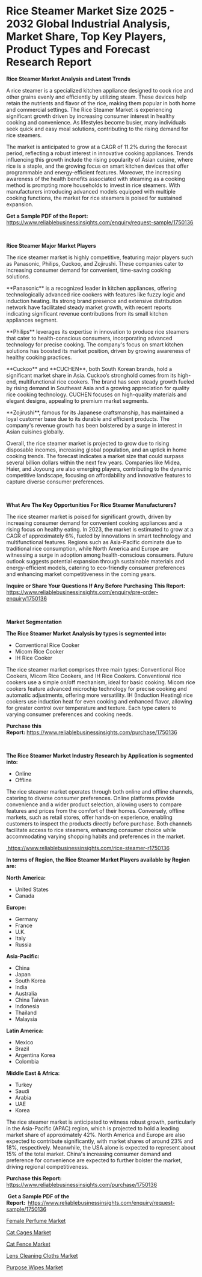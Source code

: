<p><h1>Rice Steamer Market Size 2025 - 2032 Global Industrial Analysis, Market Share, Top Key Players, Product Types and Forecast Research Report</h1></p><p><strong>Rice Steamer Market Analysis and Latest Trends</strong></p>
<p><p>A rice steamer is a specialized kitchen appliance designed to cook rice and other grains evenly and efficiently by utilizing steam. These devices help retain the nutrients and flavor of the rice, making them popular in both home and commercial settings. The Rice Steamer Market is experiencing significant growth driven by increasing consumer interest in healthy cooking and convenience. As lifestyles become busier, many individuals seek quick and easy meal solutions, contributing to the rising demand for rice steamers.</p><p>The market is anticipated to grow at a CAGR of 11.2% during the forecast period, reflecting a robust interest in innovative cooking appliances. Trends influencing this growth include the rising popularity of Asian cuisine, where rice is a staple, and the growing focus on smart kitchen devices that offer programmable and energy-efficient features. Moreover, the increasing awareness of the health benefits associated with steaming as a cooking method is prompting more households to invest in rice steamers. With manufacturers introducing advanced models equipped with multiple cooking functions, the market for rice steamers is poised for sustained expansion.</p></p>
<p><strong>Get a Sample PDF of the Report:&nbsp;</strong> <a href="https://www.reliablebusinessinsights.com/enquiry/request-sample/1750136?utm_campaign=116&utm_medium=2&utm_source=Github&utm_content=ia&utm_term=04042025&utm_id=rice-steamer">https://www.reliablebusinessinsights.com/enquiry/request-sample/1750136</a></p>
<p>&nbsp;</p>
<p><strong>Rice Steamer Major Market Players</strong></p>
<p><p>The rice steamer market is highly competitive, featuring major players such as Panasonic, Philips, Cuckoo, and Zojirushi. These companies cater to increasing consumer demand for convenient, time-saving cooking solutions.</p><p>**Panasonic** is a recognized leader in kitchen appliances, offering technologically advanced rice cookers with features like fuzzy logic and induction heating. Its strong brand presence and extensive distribution network have facilitated steady market growth, with recent reports indicating significant revenue contributions from its small kitchen appliances segment.</p><p>**Philips** leverages its expertise in innovation to produce rice steamers that cater to health-conscious consumers, incorporating advanced technology for precise cooking. The company's focus on smart kitchen solutions has boosted its market position, driven by growing awareness of healthy cooking practices.</p><p>**Cuckoo** and **CUCHEN**, both South Korean brands, hold a significant market share in Asia. Cuckoo’s stronghold comes from its high-end, multifunctional rice cookers. The brand has seen steady growth fueled by rising demand in Southeast Asia and a growing appreciation for quality rice cooking technology. CUCHEN focuses on high-quality materials and elegant designs, appealing to premium market segments.</p><p>**Zojirushi**, famous for its Japanese craftsmanship, has maintained a loyal customer base due to its durable and efficient products. The company's revenue growth has been bolstered by a surge in interest in Asian cuisines globally.</p><p>Overall, the rice steamer market is projected to grow due to rising disposable incomes, increasing global population, and an uptick in home cooking trends. The forecast indicates a market size that could surpass several billion dollars within the next few years. Companies like Midea, Haier, and Joyoung are also emerging players, contributing to the dynamic competitive landscape, focusing on affordability and innovative features to capture diverse consumer preferences.</p></p>
<p>&nbsp;</p>
<p><strong>What Are The Key Opportunities For Rice Steamer Manufacturers?</strong></p>
<p><p>The rice steamer market is poised for significant growth, driven by increasing consumer demand for convenient cooking appliances and a rising focus on healthy eating. In 2023, the market is estimated to grow at a CAGR of approximately 6%, fueled by innovations in smart technology and multifunctional features. Regions such as Asia-Pacific dominate due to traditional rice consumption, while North America and Europe are witnessing a surge in adoption among health-conscious consumers. Future outlook suggests potential expansion through sustainable materials and energy-efficient models, catering to eco-friendly consumer preferences and enhancing market competitiveness in the coming years.</p></p>
<p><strong>Inquire or Share Your Questions If Any Before Purchasing This Report:</strong> <a href="https://www.reliablebusinessinsights.com/enquiry/pre-order-enquiry/1750136?utm_campaign=116&utm_medium=2&utm_source=Github&utm_content=ia&utm_term=04042025&utm_id=rice-steamer">https://www.reliablebusinessinsights.com/enquiry/pre-order-enquiry/1750136</a></p>
<p>&nbsp;</p>
<p><strong>Market Segmentation</strong></p>
<p><strong>The Rice Steamer Market Analysis by types is segmented into:</strong></p>
<p><ul><li>Conventional Rice Cooker</li><li>Micom Rice Cooker</li><li>IH Rice Cooker</li></ul></p>
<p><p>The rice steamer market comprises three main types: Conventional Rice Cookers, Micom Rice Cookers, and IH Rice Cookers. Conventional rice cookers use a simple on/off mechanism, ideal for basic cooking. Micom rice cookers feature advanced microchip technology for precise cooking and automatic adjustments, offering more versatility. IH (Induction Heating) rice cookers use induction heat for even cooking and enhanced flavor, allowing for greater control over temperature and texture. Each type caters to varying consumer preferences and cooking needs.</p></p>
<p><strong>Purchase this Report:&nbsp;</strong><a href="https://www.reliablebusinessinsights.com/purchase/1750136?utm_campaign=116&utm_medium=2&utm_source=Github&utm_content=ia&utm_term=04042025&utm_id=rice-steamer">https://www.reliablebusinessinsights.com/purchase/1750136</a></p>
<p>&nbsp;</p>
<p><strong>The Rice Steamer Market Industry Research by Application is segmented into:</strong></p>
<p><ul><li>Online</li><li>Offline</li></ul></p>
<p><p>The rice steamer market operates through both online and offline channels, catering to diverse consumer preferences. Online platforms provide convenience and a wider product selection, allowing users to compare features and prices from the comfort of their homes. Conversely, offline markets, such as retail stores, offer hands-on experience, enabling customers to inspect the products directly before purchase. Both channels facilitate access to rice steamers, enhancing consumer choice while accommodating varying shopping habits and preferences in the market.</p></p>
<p><a href="https://www.reliablebusinessinsights.com/rice-steamer-r1750136?utm_campaign=116&utm_medium=2&utm_source=Github&utm_content=ia&utm_term=04042025&utm_id=rice-steamer">&nbsp;https://www.reliablebusinessinsights.com/rice-steamer-r1750136</a></p>
<p><strong>In terms of Region, the Rice Steamer Market Players available by Region are:</strong></p>
<p>
    <p> <strong> North America: </strong>
        <ul>
            <li>United States</li>
            <li>Canada</li>
        </ul>
        </p> 
    <p> <strong> Europe: </strong>
        <ul>
            <li>Germany</li>
            <li>France</li>
            <li>U.K.</li>
            <li>Italy</li>
            <li>Russia</li>
        </ul>
        </p> 
    <p> <strong> Asia-Pacific: </strong>
        <ul>
            <li>China</li>
            <li>Japan</li>
            <li>South Korea</li>
            <li>India</li>
            <li>Australia</li>
            <li>China Taiwan</li>
            <li>Indonesia</li>
            <li>Thailand</li>
            <li>Malaysia</li>
        </ul>
        </p> 
    <p> <strong> Latin America: </strong>
        <ul>
            <li>Mexico</li>
            <li>Brazil</li>
            <li>Argentina Korea</li>
            <li>Colombia</li>
        </ul>
        </p> 
    <p> <strong> Middle East & Africa: </strong>
        <ul>
            <li>Turkey</li>
            <li>Saudi</li>
            <li>Arabia</li>
            <li>UAE</li>
            <li>Korea</li>
        </ul>
    </p>
    </p>
<p><p>The rice steamer market is anticipated to witness robust growth, particularly in the Asia-Pacific (APAC) region, which is projected to hold a leading market share of approximately 42%. North America and Europe are also expected to contribute significantly, with market shares of around 23% and 18%, respectively. Meanwhile, the USA alone is expected to represent about 15% of the total market. China's increasing consumer demand and preference for convenience are expected to further bolster the market, driving regional competitiveness.</p></p>
<p><strong>Purchase this Report: </strong><a href="https://www.reliablebusinessinsights.com/purchase/1750136?utm_campaign=116&utm_medium=2&utm_source=Github&utm_content=ia&utm_term=04042025&utm_id=rice-steamer">https://www.reliablebusinessinsights.com/purchase/1750136</a></p>
<p>&nbsp;<strong>Get a Sample PDF of the Report:&nbsp;&nbsp;</strong><a href="https://www.reliablebusinessinsights.com/enquiry/request-sample/1750136?utm_campaign=116&utm_medium=2&utm_source=Github&utm_content=ia&utm_term=04042025&utm_id=rice-steamer">https://www.reliablebusinessinsights.com/enquiry/request-sample/1750136</a></p>
<p><strong></strong></p>
<p><p><a href="https://github.com/hadshpinay/Market-Research-Report-List-1/blob/main/female-perfume-market.md?utm_campaign=116&utm_medium=2&utm_source=Github&utm_content=ia&utm_term=04042025&utm_id=rice-steamer">Female Perfume Market</a></p><p><a href="https://github.com/fendtdjunawo/Market-Research-Report-List-1/blob/main/cat-cages-market.md?utm_campaign=116&utm_medium=2&utm_source=Github&utm_content=ia&utm_term=04042025&utm_id=rice-steamer">Cat Cages Market</a></p><p><a href="https://github.com/danzopachllq/Market-Research-Report-List-1/blob/main/cat-fence-market.md?utm_campaign=116&utm_medium=2&utm_source=Github&utm_content=ia&utm_term=04042025&utm_id=rice-steamer">Cat Fence Market</a></p><p><a href="https://github.com/catlowdarcys/Market-Research-Report-List-1/blob/main/lens-cleaning-cloths-market.md?utm_campaign=116&utm_medium=2&utm_source=Github&utm_content=ia&utm_term=04042025&utm_id=rice-steamer">Lens Cleaning Cloths Market</a></p><p><a href="https://github.com/ridchycarlas/Market-Research-Report-List-1/blob/main/purpose-wipes-market.md?utm_campaign=116&utm_medium=2&utm_source=Github&utm_content=ia&utm_term=04042025&utm_id=rice-steamer">Purpose Wipes Market</a></p></p>